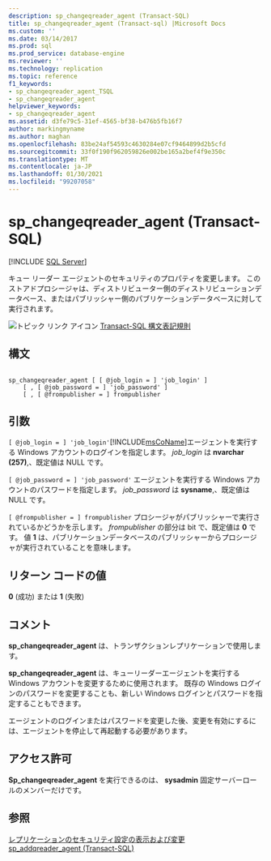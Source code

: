 ```yaml
---
description: sp_changeqreader_agent (Transact-SQL)
title: sp_changeqreader_agent (Transact-sql) |Microsoft Docs
ms.custom: ''
ms.date: 03/14/2017
ms.prod: sql
ms.prod_service: database-engine
ms.reviewer: ''
ms.technology: replication
ms.topic: reference
f1_keywords:
- sp_changeqreader_agent_TSQL
- sp_changeqreader_agent
helpviewer_keywords:
- sp_changeqreader_agent
ms.assetid: d3fe79c5-31ef-4565-bf38-b476b5fb16f7
author: markingmyname
ms.author: maghan
ms.openlocfilehash: 83be24af54593c4630284e07cf9464899d2b5cfd
ms.sourcegitcommit: 33f0f190f962059826e002be165a2bef4f9e350c
ms.translationtype: MT
ms.contentlocale: ja-JP
ms.lasthandoff: 01/30/2021
ms.locfileid: "99207058"
---
```

# <a name="sp_changeqreader_agent-transact-sql"></a>sp_changeqreader_agent (Transact-SQL)
[!INCLUDE [SQL Server](../../includes/applies-to-version/sqlserver.md)]

  キュー リーダー エージェントのセキュリティのプロパティを変更します。 このストアドプロシージャは、ディストリビューター側のディストリビューションデータベース、またはパブリッシャー側のパブリケーションデータベースに対して実行されます。  
  
 ![トピック リンク アイコン](../../database-engine/configure-windows/media/topic-link.gif "トピック リンク アイコン") [Transact-SQL 構文表記規則](../../t-sql/language-elements/transact-sql-syntax-conventions-transact-sql.md)  
  
## <a name="syntax"></a>構文  
  
```  
  
sp_changeqreader_agent [ [ @job_login = ] 'job_login' ]  
    [ , [ @job_password = ] 'job_password' ]  
    [ , [ @frompublisher = ] frompublisher   
```  
  
## <a name="arguments"></a>引数  
`[ @job_login = ] 'job_login'`[!INCLUDE[msCoName](../../includes/msconame-md.md)]エージェントを実行する Windows アカウントのログインを指定します。 *job_login* は **nvarchar (257)**,、既定値は NULL です。  
  
`[ @job_password = ] 'job_password'` エージェントを実行する Windows アカウントのパスワードを指定します。 *job_password* は **sysname**,、既定値は NULL です。  
  
`[ @frompublisher = ] frompublisher` プロシージャがパブリッシャーで実行されているかどうかを示します。 *frompublisher* の部分は bit で、既定値は **0** です。 値 **1** は、パブリケーションデータベースのパブリッシャーからプロシージャが実行されていることを意味します。  
  
## <a name="return-code-values"></a>リターン コードの値  
 **0** (成功) または **1** (失敗)  
  
## <a name="remarks"></a>コメント  
 **sp_changeqreader_agent** は、トランザクションレプリケーションで使用します。  
  
 **sp_changeqreader_agent** は、キューリーダーエージェントを実行する Windows アカウントを変更するために使用されます。 既存の Windows ログインのパスワードを変更することも、新しい Windows ログインとパスワードを指定することもできます。  
  
 エージェントのログインまたはパスワードを変更した後、変更を有効にするには、エージェントを停止して再起動する必要があります。  
  
## <a name="permissions"></a>アクセス許可  
 **Sp_changeqreader_agent** を実行できるのは、 **sysadmin** 固定サーバーロールのメンバーだけです。  
  
## <a name="see-also"></a>参照  
 [レプリケーションのセキュリティ設定の表示および変更](../../relational-databases/replication/security/view-and-modify-replication-security-settings.md)   
 [sp_addqreader_agent &#40;Transact-SQL&#41;](../../relational-databases/system-stored-procedures/sp-addqreader-agent-transact-sql.md)  
  
  
